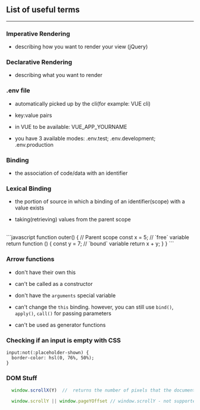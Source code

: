 
## List of useful terms

---

### Imperative Rendering

* describing how you want to render your view (jQuery)

### Declarative Rendering

* describing what you want to render


### .env file

* automatically picked up by the cli(for example: VUE cli)

* key:value pairs

* in VUE to be available: VUE_APP_YOURNAME

* you have 3 available modes: .env.test; .env.development; .env.production

### Binding

* the association of code/data with an identifier

### Lexical Binding

* the portion of source in which a binding of an identifier(scope) with a value exists

* taking(retrieving) values from the parent scope

<br>
```javascript
function outer() { // Parent scope
  const x = 5; // `free` variable
  return function () {
    const y = 7; // `bound` variable
    return x + y;
  }
}
```

### Arrow functions

* don't have their own this

* can't be called as a constructor

* don't have the `arguments` special variable

* can't change the `this` binding. however, you can still use `bind()`, `apply()`, `call()` for passing parameters

* can't be used as generator functions


### Checking if an input is empty with CSS

```
input:not(:placeholder-shown) {
  border-color: hsl(0, 76%, 50%);
}
```


### DOM Stuff

```javascript 
  window.scrollX(Y)  //  returns the number of pixels that the document is currently scrolled horizontally(vertically)
  ``` 

```javascript
  window.scrollY || window.pageYOffset // window.scrollY - not supported in IE(11 or below)
```

